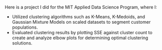 Here is a project I did for the MIT Applied Data Science Program, where I:
- Utilized clustering algorithms such as K-Means, K-Medoids, and Gaussian Mixture Models on scaled datasets to segment customer populations.
- Evaluated clustering results by plotting SSE against cluster count to create and analyze elbow plots for determining optimal clustering solutions.

